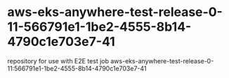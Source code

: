 # aws-eks-anywhere-test-release-0-11-566791e1-1be2-4555-8b14-4790c1e703e7-41
repository for use with E2E test job aws-eks-anywhere-test-release-0-11:566791e1-1be2-4555-8b14-4790c1e703e7-41
